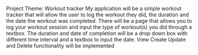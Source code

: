 Project Theme: Workout tracker
My application will be a simple workout tracker that will allow the user to log the workout they did, the duration and the date the workout was completed. 
There will be a page that allows you to log your workout session and input the type of workout(s) you did through a textbox. The duration and date of completion will be a drop down box with different time interval and a textbox to input the date.
View Create Update and Delete functionality will be implemented
